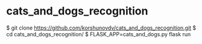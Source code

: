 # cats_and_dogs_recognition

$ git clone https://github.com/korshunovdv/cats_and_dogs_recognition.git
$ cd cats_and_dogs_recognition/
$ FLASK_APP=cats_and_dogs.py flask run
